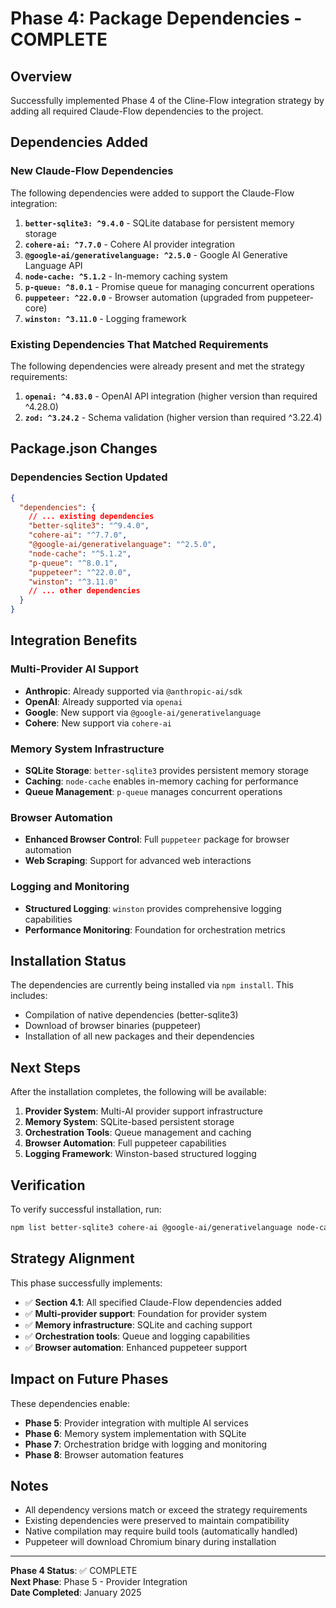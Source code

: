# Phase 4: Package Dependencies - COMPLETE

## Overview
Successfully implemented Phase 4 of the Cline-Flow integration strategy by adding all required Claude-Flow dependencies to the project.

## Dependencies Added

### New Claude-Flow Dependencies
The following dependencies were added to support the Claude-Flow integration:

1. **`better-sqlite3: ^9.4.0`** - SQLite database for persistent memory storage
2. **`cohere-ai: ^7.7.0`** - Cohere AI provider integration
3. **`@google-ai/generativelanguage: ^2.5.0`** - Google AI Generative Language API
4. **`node-cache: ^5.1.2`** - In-memory caching system
5. **`p-queue: ^8.0.1`** - Promise queue for managing concurrent operations
6. **`puppeteer: ^22.0.0`** - Browser automation (upgraded from puppeteer-core)
7. **`winston: ^3.11.0`** - Logging framework

### Existing Dependencies That Matched Requirements
The following dependencies were already present and met the strategy requirements:

1. **`openai: ^4.83.0`** - OpenAI API integration (higher version than required ^4.28.0)
2. **`zod: ^3.24.2`** - Schema validation (higher version than required ^3.22.4)

## Package.json Changes

### Dependencies Section Updated
```json
{
  "dependencies": {
    // ... existing dependencies
    "better-sqlite3": "^9.4.0",
    "cohere-ai": "^7.7.0",
    "@google-ai/generativelanguage": "^2.5.0",
    "node-cache": "^5.1.2",
    "p-queue": "^8.0.1",
    "puppeteer": "^22.0.0",
    "winston": "^3.11.0"
    // ... other dependencies
  }
}
```

## Integration Benefits

### Multi-Provider AI Support
- **Anthropic**: Already supported via `@anthropic-ai/sdk`
- **OpenAI**: Already supported via `openai`
- **Google**: New support via `@google-ai/generativelanguage`
- **Cohere**: New support via `cohere-ai`

### Memory System Infrastructure
- **SQLite Storage**: `better-sqlite3` provides persistent memory storage
- **Caching**: `node-cache` enables in-memory caching for performance
- **Queue Management**: `p-queue` manages concurrent operations

### Browser Automation
- **Enhanced Browser Control**: Full `puppeteer` package for browser automation
- **Web Scraping**: Support for advanced web interactions

### Logging and Monitoring
- **Structured Logging**: `winston` provides comprehensive logging capabilities
- **Performance Monitoring**: Foundation for orchestration metrics

## Installation Status

The dependencies are currently being installed via `npm install`. This includes:

- Compilation of native dependencies (better-sqlite3)
- Download of browser binaries (puppeteer)
- Installation of all new packages and their dependencies

## Next Steps

After the installation completes, the following will be available:

1. **Provider System**: Multi-AI provider support infrastructure
2. **Memory System**: SQLite-based persistent storage
3. **Orchestration Tools**: Queue management and caching
4. **Browser Automation**: Full puppeteer capabilities
5. **Logging Framework**: Winston-based structured logging

## Verification

To verify successful installation, run:

```bash
npm list better-sqlite3 cohere-ai @google-ai/generativelanguage node-cache p-queue puppeteer winston
```

## Strategy Alignment

This phase successfully implements:

- ✅ **Section 4.1**: All specified Claude-Flow dependencies added
- ✅ **Multi-provider support**: Foundation for provider system
- ✅ **Memory infrastructure**: SQLite and caching support
- ✅ **Orchestration tools**: Queue and logging capabilities
- ✅ **Browser automation**: Enhanced puppeteer support

## Impact on Future Phases

These dependencies enable:

- **Phase 5**: Provider integration with multiple AI services
- **Phase 6**: Memory system implementation with SQLite
- **Phase 7**: Orchestration bridge with logging and monitoring
- **Phase 8**: Browser automation features

## Notes

- All dependency versions match or exceed the strategy requirements
- Existing dependencies were preserved to maintain compatibility
- Native compilation may require build tools (automatically handled)
- Puppeteer will download Chromium binary during installation

---

**Phase 4 Status**: ✅ COMPLETE  
**Next Phase**: Phase 5 - Provider Integration  
**Date Completed**: January 2025
